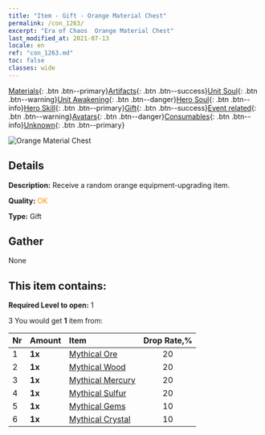```yaml
---
title: "Item - Gift - Orange Material Chest"
permalink: /con_1263/
excerpt: "Era of Chaos  Orange Material Chest"
last_modified_at: 2021-07-13
locale: en
ref: "con_1263.md"
toc: false
classes: wide
---
```

 [Materials](/Items/){: .btn .btn--primary}[Artifacts](/Items/Artifacts/){: .btn .btn--success}[Unit Soul](/Items/UnitSoul/){: .btn .btn--warning}[Unit Awakening](/Items/UnitAwakening/){: .btn .btn--danger}[Hero Soul](/Items/HeroSoul/){: .btn .btn--info}[Hero Skill](/Items/HeroSkill/){: .btn .btn--primary}[Gift](/Items/Gift/){: .btn .btn--success}[Event related](/Items/Events/){: .btn .btn--warning}[Avatars](/Items/Avatars/){: .btn .btn--danger}[Consumables](/Items/Consumables/){: .btn .btn--info}[Unknown](/Items/Unknown/){: .btn .btn--primary}

 ![Orange Material Chest](/images/t/i_304002.png)

## Details
 **Description:** Receive a random orange equipment-upgrading item.

 **Quality:** <span style="color: #FF8C00">OK</span>

 **Type:** Gift

## Gather

  None

## This item contains:

 **Required Level to open:** 1

 3 You would get **1** item  from:

  | Nr | Amount |     Item    | Drop Rate,% |
  |:---|:-------|:------------|:---------:|
  | 1 |  **1x** | [Mythical Ore](/Items/mat_61/) | 20 | 
  | 2 |  **1x** | [Mythical Wood](/Items/mat_62/) | 20 | 
  | 3 |  **1x** | [Mythical Mercury](/Items/mat_63/) | 20 | 
  | 4 |  **1x** | [Mythical Sulfur](/Items/mat_64/) | 20 | 
  | 5 |  **1x** | [Mythical Gems](/Items/mat_65/) | 10 | 
  | 6 |  **1x** | [Mythical Crystal](/Items/mat_66/) | 10 | 
